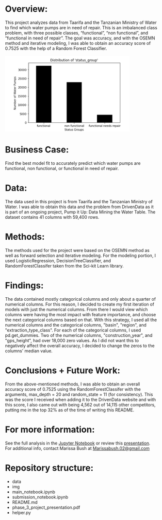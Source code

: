 # Overview: 

This project analyzes data from Taarifa and the Tanzanian Ministry of Water to find which water pumps are in need of repair. This is an imbalanced class problem, with three possible classes, “functional”, “non functional”, and “functional in need of repair”. The goal was accuracy, and with the OSEMN method and iterative modeling, I was able to obtain an accuracy score of 0.7525 with the help of a Random Forest Classifier. 
<br />
<br />
![status group distribution](img/status_group_distribution.png)



# Business Case: 

Find the best model fit to accurately predict which water pumps are functional, non functional, or functional in need of repair. 

# Data:

The data used in this project is from Taarifa and the Tanzanian Ministry of Water. I was able to obtain this data and the problem from DrivenData as it is part of an ongoing project, Pump it Up: Data Mining the Water Table. The dataset contains 41 columns with 59,400 rows. 


# Methods:

The methods used for the project were based on the OSEMN method as well as forward selection and iterative modeling. For the modeling portion, I used LogisticRegression, DecisionTreeClassifier, and RandomForestClassifer taken from the Sci-kit Learn library.

# Findings:

The data contained mostly categorical columns and only about a quarter of numerical columns. For this reason, I decided to create my first iteration of models with just the numerical columns. From there I would view which columns were having the most impact with feature importance, and choose the next categorical columns based on that. With this strategy, I used all the numerical columns and the categorical columns, "basin", "region", and "extraction_type_class". For each of the categorical columns, I used pd.get_dummies. Two of the numerical columns, "construction_year", and "gps_height", had over 18,000 zero values. As I did not want this to negatively affect the overall accuracy, I decided to change the zeros to the columns' median value. 

# Conclusions + Future Work:

From the above-mentioned methods, I was able to obtain an overall accuracy score of 0.7525 using the RandomForestClassifer with the arguments, max_depth = 20 and random_state = 11 (for consistency). This was the score I received when adding it to the DrivenData website and with this score, I also came out with being 4,562 out of 14,115 other competitors, putting me in the top 32% as of the time of writing this README. 

# For more information:

​​See the full analysis in the [Jupyter Notebook](https://github.com/Marissa841/phase_3_project/blob/main/main_notebook.ipynb) or review this [presentation](https://github.com/Marissa841/phase_3_project/blob/main/phase_3_project_presentation.pdf). For additional info, contact Marissa Bush at Marissabush.02@gmail.com



# Repository structure:

+ data
+ img
+ main_notebook.ipynb
+ submission_notebook.ipynb
+ README.md
+ phase_3_project_presentation.pdf
+ helper.py
